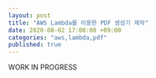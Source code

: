 ```yaml
---
layout: post
title: "AWS Lambda를 이용한 PDF 생성기 제작"
date: 2020-08-02 17:00:00 +09:00
categories: "aws,lambda,pdf"
published: true
---
```


WORK IN PROGRESS